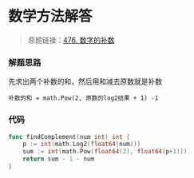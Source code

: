 # 数学方法解答
> 原题链接：[476. 数字的补数](https://leetcode-cn.com/problems/number-complement/)

### 解题思路
先求出两个补数的和，然后用和减去原数就是补数
```
补数的和 = math.Pow(2, 原数的log2结果 + 1) -1
```

### 代码

```go
func findComplement(num int) int {
	p := int(math.Log2(float64(num)))
	sum := int(math.Pow(float64(2), float64(p+1)))
	return sum - 1 - num
}
```
